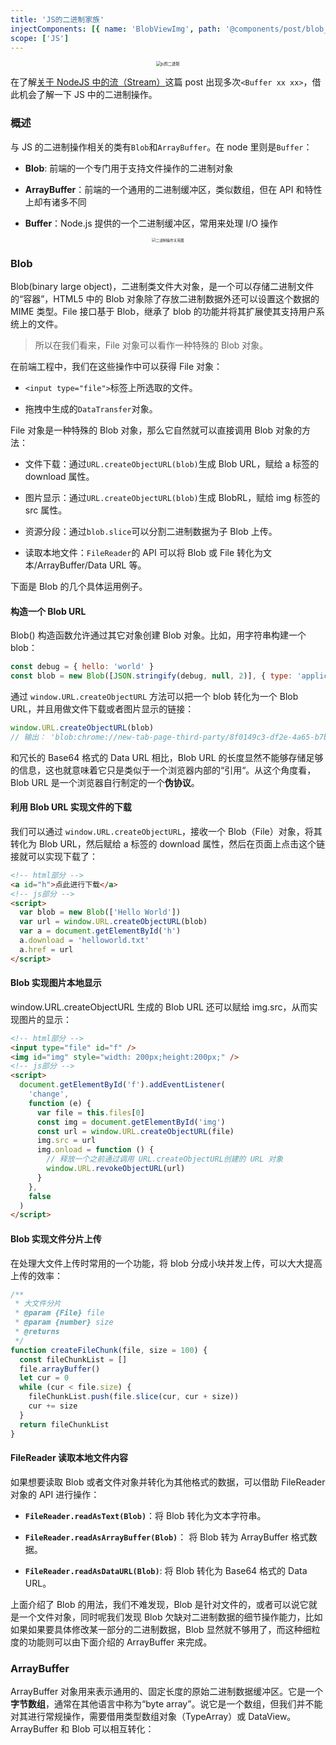 ```yaml
---
title: 'JS的二进制家族'
injectComponents: [{ name: 'BlobViewImg', path: '@components/post/blob_view_img.vue' }]
scope: ['JS']
---
```


<div style="display:flex; justify-content:center">
<img src="https://res.zrain.fun/images/2022/04/js%E7%9A%84%E4%BA%8C%E8%BF%9B%E5%88%B6-d83a0110d6395f3b8ddf71ae705f948b.png" alt="js的二进制" style="zoom:45%;" /></div>

在了解[关于 NodeJS 中的流（Stream）](/post/learning/about_node_stream)这篇 post 出现多次`<Buffer xx xx>`，借此机会了解一下 JS 中的二进制操作。

### 概述

与 JS 的二进制操作相关的类有`Blob`和`ArrayBuffer`。在 node 里则是`Buffer`：

- **Blob**: 前端的一个专门用于支持文件操作的二进制对象

- **ArrayBuffer**：前端的一个通用的二进制缓冲区，类似数组，但在 API 和特性上却有诸多不同

- **Buffer**：Node.js 提供的一个二进制缓冲区，常用来处理 I/O 操作

<div style="display:flex; justify-content:center">
<img src="https://res.zrain.fun/images/2022/04/js%E7%9A%84%E4%BA%8C%E8%BF%9B%E5%88%B6-508f4ff8201c8420c8e918ec282a5935.png" alt="二进制操作关系图" style="zoom:40%;" /></div>

### Blob

Blob(binary large object)，二进制类文件大对象，是一个可以存储二进制文件的“容器”，HTML5 中的 Blob 对象除了存放二进制数据外还可以设置这个数据的 MIME 类型。File 接口基于 Blob，继承了 blob 的功能并将其扩展使其支持用户系统上的文件。

> 所以在我们看来，File 对象可以看作一种特殊的 Blob 对象。

在前端工程中，我们在这些操作中可以获得 File 对象：

- `<input type="file">`标签上所选取的文件。

- 拖拽中生成的`DataTransfer`对象。

File 对象是一种特殊的 Blob 对象，那么它自然就可以直接调用 Blob 对象的方法：

- 文件下载：通过`URL.createObjectURL(blob)`生成 Blob URL，赋给 a 标签的 download 属性。

- 图片显示：通过`URL.createObjectURL(blob)`生成 BlobRL，赋给 img 标签的 src 属性。

- 资源分段：通过`blob.slice`可以分割二进制数据为子 Blob 上传。

- 读取本地文件：`FileReader`的 API 可以将 Blob 或 File 转化为文本/ArrayBuffer/Data URL 等。

下面是 Blob 的几个具体运用例子。

#### 构造一个 Blob URL

Blob() 构造函数允许通过其它对象创建 Blob 对象。比如，用字符串构建一个 blob：

```javascript
const debug = { hello: 'world' }
const blob = new Blob([JSON.stringify(debug, null, 2)], { type: 'application/json' })
```

通过 `window.URL.createObjectURL` 方法可以把一个 blob 转化为一个 Blob URL，并且用做文件下载或者图片显示的链接：

```javascript
window.URL.createObjectURL(blob)
// 输出： 'blob:chrome://new-tab-page-third-party/8f0149c3-df2e-4a65-b7b3-203b6a198c9e'
```

和冗长的 Base64 格式的 Data URL 相比，Blob URL 的长度显然不能够存储足够的信息，这也就意味着它只是类似于一个浏览器内部的“引用“。从这个角度看，Blob URL 是一个浏览器自行制定的一个**伪协议**。

#### 利用 Blob URL 实现文件的下载

我们可以通过 `window.URL.createObjectURL`，接收一个 Blob（File）对象，将其转化为 Blob URL，然后赋给 a 标签的 download 属性，然后在页面上点击这个链接就可以实现下载了：

```html
<!-- html部分 -->
<a id="h">点此进行下载</a>
<!-- js部分 -->
<script>
  var blob = new Blob(['Hello World'])
  var url = window.URL.createObjectURL(blob)
  var a = document.getElementById('h')
  a.download = 'helloworld.txt'
  a.href = url
</script>
```

#### Blob 实现图片本地显示

window.URL.createObjectURL 生成的 Blob URL 还可以赋给 img.src，从而实现图片的显示：

```html
<!-- html部分 -->
<input type="file" id="f" />
<img id="img" style="width: 200px;height:200px;" />
<!-- js部分 -->
<script>
  document.getElementById('f').addEventListener(
    'change',
    function (e) {
      var file = this.files[0]
      const img = document.getElementById('img')
      const url = window.URL.createObjectURL(file)
      img.src = url
      img.onload = function () {
        // 释放一个之前通过调用 URL.createObjectURL创建的 URL 对象
        window.URL.revokeObjectURL(url)
      }
    },
    false
  )
</script>
```

<BlobViewImg/>

#### Blob 实现文件分片上传

在处理大文件上传时常用的一个功能，将 blob 分成小块并发上传，可以大大提高上传的效率：

```javascript
/**
 * 大文件分片
 * @param {File} file
 * @param {number} size
 * @returns
 */
function createFileChunk(file, size = 100) {
  const fileChunkList = []
  file.arrayBuffer()
  let cur = 0
  while (cur < file.size) {
    fileChunkList.push(file.slice(cur, cur + size))
    cur += size
  }
  return fileChunkList
}
```

#### FileReader 读取本地文件内容

如果想要读取 Blob 或者文件对象并转化为其他格式的数据，可以借助 FileReader 对象的 API 进行操作：

- **`FileReader.readAsText(Blob)`**：将 Blob 转化为文本字符串。

- **`FileReader.readAsArrayBuffer(Blob)`**： 将 Blob 转为 ArrayBuffer 格式数据。

- **`FileReader.readAsDataURL(Blob)`**: 将 Blob 转化为 Base64 格式的 Data URL。

上面介绍了 Blob 的用法，我们不难发现，Blob 是针对文件的，或者可以说它就是一个文件对象，同时呢我们发现 Blob 欠缺对二进制数据的细节操作能力，比如如果如果要具体修改某一部分的二进制数据，Blob 显然就不够用了，而这种细粒度的功能则可以由下面介绍的 ArrayBuffer 来完成。

### ArrayBuffer

ArrayBuffer 对象用来表示通用的、固定长度的原始二进制数据缓冲区。它是一个**字节数组**，通常在其他语言中称为“byte array”。说它是一个数组，但我们并不能对其进行常规操作，需要借用类型数组对象（TypeArray）或 DataView。ArrayBuffer 和 Blob 可以相互转化：
